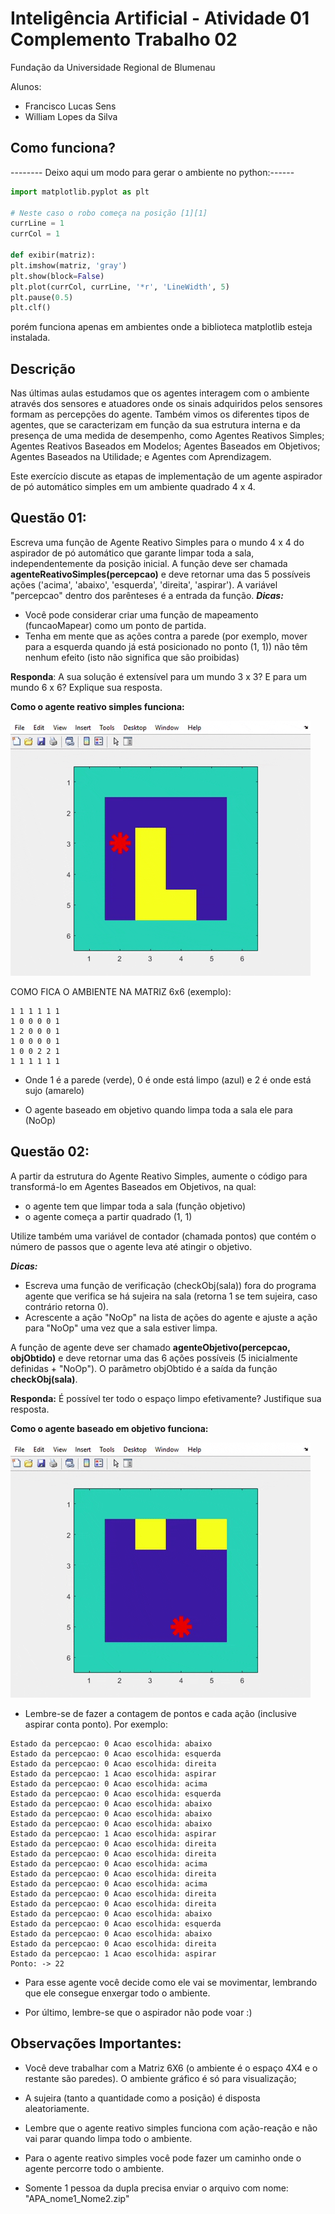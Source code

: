 # Inteligência Artificial - Atividade 01 Complemento Trabalho 02

Fundação da Universidade Regional de Blumenau

Alunos: 
* Francisco Lucas Sens
* William Lopes da Silva


## Como funciona?

-------- Deixo aqui um modo para gerar o ambiente no python:------

``` python
import matplotlib.pyplot as plt

# Neste caso o robo começa na posição [1][1]
currLine = 1
currCol = 1

def exibir(matriz):
plt.imshow(matriz, 'gray')
plt.show(block=False)
plt.plot(currCol, currLine, '*r', 'LineWidth', 5)
plt.pause(0.5)
plt.clf()
```

porém funciona apenas em ambientes onde a biblioteca matplotlib esteja instalada.

## Descrição

Nas últimas aulas estudamos que os agentes interagem com o ambiente através dos sensores e
atuadores onde os sinais adquiridos pelos sensores formam as percepções do agente. Também
vimos os diferentes tipos de agentes, que se caracterizam em função da sua estrutura interna e da
presença de uma medida de desempenho, como Agentes Reativos Simples; Agentes Reativos
Baseados em Modelos; Agentes Baseados em Objetivos; Agentes Baseados na Utilidade; e Agentes
com Aprendizagem.

Este exercício discute as etapas de implementação de um agente aspirador de pó automático
simples em um ambiente quadrado 4 x 4. 

## Questão 01:
Escreva uma função de Agente Reativo Simples para o mundo 4 x 4 do aspirador de pó
automático que garante limpar toda a sala, independentemente da posição inicial. A função
deve ser chamada **agenteReativoSimples(percepcao)** e deve retornar uma das 5 possíveis ações
('acima', 'abaixo', 'esquerda', 'direita', 'aspirar'). A variável "percepcao" dentro dos parênteses é
a entrada da função.
***Dicas:***
- Você pode considerar criar uma função de mapeamento (funcaoMapear) como um ponto de
partida.
- Tenha em mente que as ações contra a parede (por exemplo, mover para a esquerda
quando já está posicionado no ponto (1, 1)) não têm nenhum efeito (isto não significa que
são proibidas)

**Responda**: A sua solução é extensível para um mundo 3 x 3? E para um mundo 6 x 6? Explique sua
resposta.

**Como o agente reativo simples funciona:**

![asdas](assets/questao01.gif)

COMO FICA O AMBIENTE NA MATRIZ 6x6 (exemplo):
```
1 1 1 1 1 1
1 0 0 0 0 1
1 2 0 0 0 1
1 0 0 0 0 1
1 0 0 2 2 1
1 1 1 1 1 1
```

- Onde 1 é a parede (verde), 0 é onde está limpo (azul) e 2 é onde está sujo (amarelo)

- O agente baseado em objetivo quando limpa toda a sala ele para (NoOp)

## Questão 02:
A partir da estrutura do Agente Reativo Simples, aumente o código para transformá-lo em
Agentes Baseados em Objetivos, na qual:

- o agente tem que limpar toda a sala (função objetivo)
- o agente começa a partir quadrado (1, 1)

Utilize também uma variável de contador (chamada pontos) que contém o número de passos que o
agente leva até atingir o objetivo.

***Dicas:***
- Escreva uma função de verificação (checkObj(sala)) fora do programa agente que verifica se
há sujeira na sala (retorna 1 se tem sujeira, caso contrário retorna 0).
- Acrescente a ação "NoOp" na lista de ações do agente e ajuste a ação para "NoOp" uma vez
que a sala estiver limpa.

A função de agente deve ser chamado **agenteObjetivo(percepcao, objObtido)** e deve retornar uma
das 6 ações possíveis (5 inicialmente definidas + "NoOp"). O parâmetro objObtido é a saída da
função **checkObj(sala)**.

**Responda:** É possível ter todo o espaço limpo efetivamente? Justifique sua resposta.

**Como o agente baseado em objetivo funciona:**

![asdas](assets/questao02.gif)

- Lembre-se de fazer  a contagem de pontos e cada ação (inclusive aspirar conta ponto). Por exemplo: 

```
Estado da percepcao: 0 Acao escolhida: abaixo
Estado da percepcao: 0 Acao escolhida: esquerda
Estado da percepcao: 0 Acao escolhida: direita
Estado da percepcao: 1 Acao escolhida: aspirar
Estado da percepcao: 0 Acao escolhida: acima
Estado da percepcao: 0 Acao escolhida: esquerda
Estado da percepcao: 0 Acao escolhida: abaixo
Estado da percepcao: 0 Acao escolhida: abaixo
Estado da percepcao: 0 Acao escolhida: abaixo
Estado da percepcao: 1 Acao escolhida: aspirar
Estado da percepcao: 0 Acao escolhida: direita
Estado da percepcao: 0 Acao escolhida: direita
Estado da percepcao: 0 Acao escolhida: acima
Estado da percepcao: 0 Acao escolhida: direita
Estado da percepcao: 0 Acao escolhida: acima
Estado da percepcao: 0 Acao escolhida: direita
Estado da percepcao: 0 Acao escolhida: direita
Estado da percepcao: 0 Acao escolhida: abaixo
Estado da percepcao: 0 Acao escolhida: esquerda
Estado da percepcao: 0 Acao escolhida: abaixo
Estado da percepcao: 0 Acao escolhida: direita
Estado da percepcao: 1 Acao escolhida: aspirar
Ponto: -> 22
```

- Para esse agente você decide como ele vai se movimentar, lembrando que ele consegue enxergar todo o ambiente.

- Por último, lembre-se que o aspirador não pode voar :)

## Observações Importantes:

- Você deve trabalhar com a Matriz 6X6 (o ambiente é o espaço 4X4 e o restante são paredes). O ambiente gráfico é só para visualização;

- A sujeira (tanto a quantidade como a posição) é disposta aleatoriamente. 

- Lembre que o agente reativo simples funciona com ação-reação e não vai parar quando limpa todo o ambiente.

- Para o agente reativo simples você pode fazer um caminho onde o agente percorre todo o ambiente.

- Somente 1 pessoa da dupla precisa enviar o arquivo com nome: "APA_nome1_Nome2.zip"